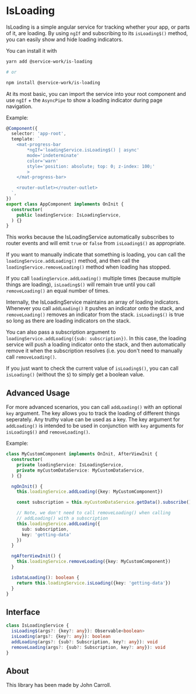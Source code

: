 # IsLoading

IsLoading is a simple angular service for tracking whether your app, or parts of it, are loading. By using `ngIf` and subscribing to its `isLoading$()` method, you can easily show and hide loading indicators.

You can install it with

```bash
yarn add @service-work/is-loading

# or

npm install @service-work/is-loading
```

At its most basic, you can import the service into your root component and use `ngIf` + the `AsyncPipe` to show a loading indicator during page navigation.

Example:

```typescript
@Component({
  selector: 'app-root',
  template: `
    <mat-progress-bar
        *ngIf='loadingService.isLoading$() | async'
        mode='indeterminate'
        color='warn'
        style='position: absolute; top: 0; z-index: 100;'
        >
    </mat-progress-bar>

    <router-outlet></router-outlet>
  `,
})
export class AppComponent implements OnInit {
  constructor(
    public loadingService: IsLoadingService,
  ) {}
}
```

This works because the IsLoadingService automatically subscribes to router events and will emit `true` or `false` from `isLoading$()` as appropriate.

If you want to manually indicate that something is loading, you can call the `loadingService.addLoading()` method, and then call the `loadingService.removeLoading()` method when loading has stopped.

If you call `loadingService.addLoading()` multiple times (because multiple things are loading), `isLoading$()` will remain true until you call `removeLoading()` an equal number of times.

Internally, the IsLoadingService maintains an array of loading indicators. Whenever you call `addLoading()` it pushes an indicator onto the stack, and `removeLoading()` removes an indicator from the stack. `isLoading$()` is true so long as there are loading indicators on the stack.

You can also pass a subscription argument to `loadingService.addLoading({sub: subscription})`. In this case, the loading service will push a loading indicator onto the stack, and then automatically remove it when the subscription resolves (i.e. you don't need to manually call `removeLoading()`.

If you just want to check the current value of `isLoading$()`, you can call `isLoading()` (without the `$`) to simply get a boolean value.

## Advanced Usage

For more advanced scenarios, you can call `addLoading()` with an optional `key` argument. The key allows you to track the loading of different things seperately. Any truthy value can be used as a key. The key argument for `addLoading()` is intended to be used in conjunction with `key` arguments for `isLoading$()` and `removeLoading()`.

Example:

```typescript
class MyCustomComponent implements OnInit, AfterViewInit {
  constructor(
    private loadingService: IsLoadingService,
    private myCustomDataService: MyCustomDataService,
  ) {}

  ngOnInit() {
    this.loadingService.addLoading({key: MyCustomComponent})

    const subscription = this.myCustomDataService.getData().subscribe()

    // Note, we don't need to call removeLoading() when calling
    // addLoading() with a subscription
    this.loadingService.addLoading({
      sub: subscription,
      key: 'getting-data'
    })
  }

  ngAfterViewInit() {
    this.loadingService.removeLoading({key: MyCustomComponent})
  }

  isDataLoading(): boolean {
    return this.loadingService.isLoading({key: 'getting-data'})
  }
}
```

## Interface

```typescript
class IsLoadingService {
  isLoading$(args?: {key?: any}): Observable<boolean>
  isLoading(args?: {key?: any}): boolean
  addLoading(args?: {sub?: Subscription, key?: any}): void
  removeLoading(args?: {sub?: Subscription, key?: any}): void
}
```

## About

This library has been made by John Carroll.
